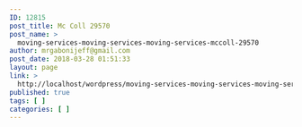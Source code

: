 ```yaml
---
ID: 12815
post_title: Mc Coll 29570
post_name: >
  moving-services-moving-services-moving-services-mccoll-29570
author: mrgabonijeff@gmail.com
post_date: 2018-03-28 01:51:33
layout: page
link: >
  http://localhost/wordpress/moving-services-moving-services-moving-services-mccoll-29570/
published: true
tags: [ ]
categories: [ ]
---
```

